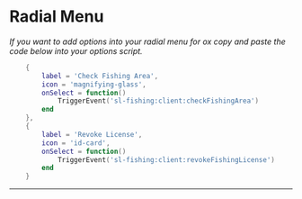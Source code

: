 # Radial Menu
*If you want to add options into your radial menu for ox copy and paste the code below into your options script.*

```lua
	{
    	label = 'Check Fishing Area',
    	icon = 'magnifying-glass',
    	onSelect = function()
    		TriggerEvent('sl-fishing:client:checkFishingArea')
    	end
    },
	{
    	label = 'Revoke License',
    	icon = 'id-card',
    	onSelect = function()
    		TriggerEvent('sl-fishing:client:revokeFishingLicense')
    	end
    }
```

---
